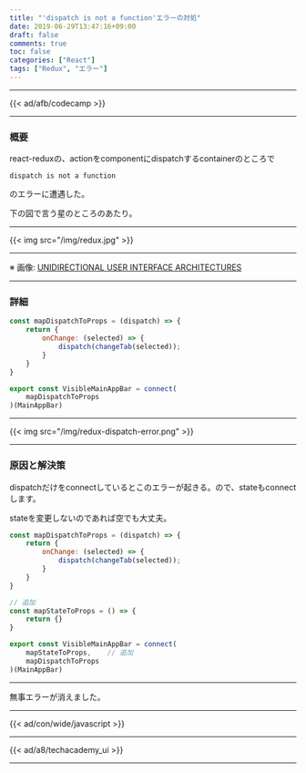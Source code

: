 ```yaml
---
title: "'dispatch is not a function'エラーの対処"
date: 2019-06-29T13:47:16+09:00
draft: false
comments: true
toc: false
categories: ["React"]
tags: ["Redux", "エラー"]
---
```


<!--more-->

---

{{< ad/afb/codecamp >}}

---

### 概要

react-reduxの、actionをcomponentにdispatchするcontainerのところで

`dispatch is not a function`

のエラーに遭遇した。

下の図で言う星のところのあたり。

---

{{< img src="/img/redux.jpg" >}}

---

※ 画像: [UNIDIRECTIONAL USER INTERFACE ARCHITECTURES](https://staltz.com/unidirectional-user-interface-architectures.html)

---

### 詳細

```js
const mapDispatchToProps = (dispatch) => {
    return {
        onChange: (selected) => {
            dispatch(changeTab(selected));
        }
    }
}

export const VisibleMainAppBar = connect(
    mapDispatchToProps
)(MainAppBar)
```

---

{{< img src="/img/redux-dispatch-error.png" >}}

---

### 原因と解決策

dispatchだけをconnectしているとこのエラーが起きる。ので、stateもconnectします。

stateを変更しないのであれば空でも大丈夫。

```js
const mapDispatchToProps = (dispatch) => {
    return {
        onChange: (selected) => {
            dispatch(changeTab(selected));
        }
    }
}

// 追加
const mapStateToProps = () => {
    return {}
}

export const VisibleMainAppBar = connect(
    mapStateToProps,    // 追加
    mapDispatchToProps
)(MainAppBar)
```

---

無事エラーが消えました。

---

{{< ad/con/wide/javascript >}}

---

{{< ad/a8/techacademy_ui >}}

---
